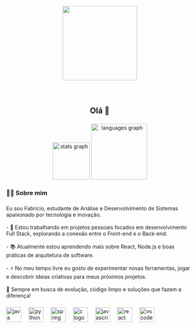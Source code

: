 <div align="center">
  <img height="200" src="https://media.giphy.com/media/M9gbBd9nbDrOTu1Mqx/giphy.gif"  />
</div>

###

<br clear="both">

<h2 align="center">Olá 👋</h2>

###

<div align="center">
  <img src="https://github-readme-stats.vercel.app/api?username=Seabra06&hide_title=false&hide_rank=false&show_icons=true&include_all_commits=true&count_private=true&disable_animations=false&theme=onedark&locale=en&hide_border=true" height="100" alt="stats graph"  />
  <img src="https://github-readme-stats.vercel.app/api/top-langs?username=Seabra06&locale=pt-br&hide_title=false&layout=compact&card_width=320&langs_count=50&theme=onedark&hide_border=true" height="150" alt="languages graph"  />
</div>

###

<h3 align="left">👩‍💻 Sobre mim</h3>

###

<p align="left">Eu sou Fabricio, estudante de Análise e Desenvolvimento de Sistemas apaixonado por tecnologia e inovação.<br><br>- 🔭 Estou trabalhando em projetos pessoais focados em desenvolvimento Full Stack, explorando a conexão entre o Front-end e o Back-end.<br><br>- 📚 Atualmente estou aprendendo mais sobre React, Node.js e boas práticas de arquitetura de software.<br><br>- ⚡ No meu tempo livre eu gosto de experimentar novas ferramentas, jogar e descobrir ideias criativas para meus próximos projetos.<br><br>🚀 Sempre em busca de evolução, código limpo e soluções que fazem a diferença!</p>

###

<div align="left">
  <img src="https://cdn.jsdelivr.net/gh/devicons/devicon/icons/java/java-original.svg" height="40" alt="java logo"  />
  <img width="12" />
  <img src="https://cdn.jsdelivr.net/gh/devicons/devicon/icons/python/python-original.svg" height="40" alt="python logo"  />
  <img width="12" />
  <img src="https://cdn.jsdelivr.net/gh/devicons/devicon/icons/spring/spring-original.svg" height="40" alt="spring logo"  />
  <img width="12" />
  <img src="https://cdn.jsdelivr.net/gh/devicons/devicon/icons/c/c-original.svg" height="40" alt="c logo"  />
  <img width="12" />
  <img src="https://cdn.jsdelivr.net/gh/devicons/devicon/icons/javascript/javascript-original.svg" height="40" alt="javascript logo"  />
  <img width="12" />
  <img src="https://cdn.jsdelivr.net/gh/devicons/devicon/icons/react/react-original.svg" height="40" alt="react logo"  />
  <img width="12" />
  <img src="https://cdn.jsdelivr.net/gh/devicons/devicon/icons/vscode/vscode-original.svg" height="40" alt="vscode logo"  />
</div>

###

<br clear="both">

